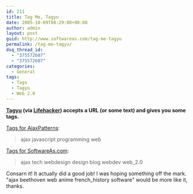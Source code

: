 ```yaml
---
id: 211
title: Tag Me, Tagyu
date: 2005-10-09T08:29:00+00:00
author: admin
layout: post
guid: http://www.softwareas.com/tag-me-tagyu
permalink: /tag-me-tagyu/
dsq_thread_id:
  - "375572607"
  - "375572607"
categories:
  - General
tags:
  - Tags
  - Tagyu
  - Web 2.0
---
```

**[Tagyu](http://tagyu.com) (via [Lifehacker](http://www.lifehacker.com/software/tags/tagging-help-with-tagyu-129860.php)) accepts a URL (or some text) and gives you some tags.**

[Tags for AjaxPatterns](http://www.tagyu.com/?suggest=http%3A%2F%2Fajaxpatterns.org):
> ajax  javascript  programming  web 

[Tags for SoftwareAs.com](http://www.tagyu.com/?suggest=http%3A%2F%2Fsoftwareas.com):
> ajax  tech  webdesign  design  blog  webdev  web_2.0

Consarn it! It actually did a good job! I was hoping something off the mark. "ajax beethoven web anime french_history software" would be more like it, thanks.